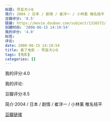 ```yaml
---
标题: 导盲犬小Q
简介: 2004 / 日本 / 剧情 / 崔洋一 / 小林薰 椎名桔平
豆瓣评分: '8.5'
链接: https://movie.douban.com/subject/1316572/
创建时间: '2008-06-15 14:19:54'
我的评分: '4.0'
标签:
评论:
date: 2008-06-15 14:19:54
title: 看了电影 - 导盲犬小Q
tags: [电影]
categories: []
---
```


我的评分:4.0

我的评论:

豆瓣评分:8.5

简介:2004 / 日本 / 剧情 / 崔洋一 / 小林薰 椎名桔平

[豆瓣链接](https://movie.douban.com/subject/1316572/)

